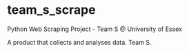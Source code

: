 team_s_scrape
=============

Python Web Scraping Project - Team S @ University of Essex

A product that collects and analyses data. Team S.
